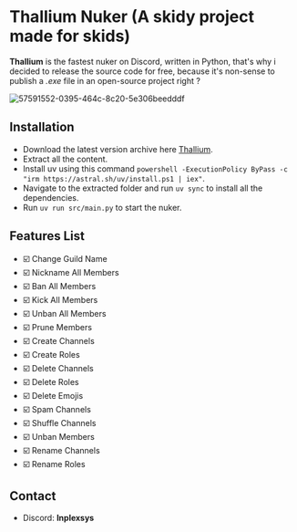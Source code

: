 # Thallium Nuker (A skidy project made for skids)
**Thallium** is the fastest nuker on Discord, written in Python, that's why i decided to release the source code for free, because
it's non-sense to publish a _.exe_ file in an open-source project right ?


![57591552-0395-464c-8c20-5e306beedddf](https://github.com/user-attachments/assets/4931fdb4-ca55-40b9-b842-d5ed2353eb6b)

## Installation

-   Download the latest version archive here [Thallium](https://github.com/SystemVll/Thallium-Nuker-Source/archive/refs/heads/main.zip).
-   Extract all the content.
-   Install uv using this command `powershell -ExecutionPolicy ByPass -c "irm https://astral.sh/uv/install.ps1 | iex"`.
-   Navigate to the extracted folder and run `uv sync` to install all the dependencies.
-   Run `uv run src/main.py` to start the nuker.

## Features List

-   ☑️ Change Guild Name
-   ☑️ Nickname All Members
-   ☑️ Ban All Members
-   ☑️ Kick All Members
-   ☑️ Unban All Members
-   ☑️ Prune Members
-   ☑️ Create Channels
-   ☑️ Create Roles
-   ☑️ Delete Channels
-   ☑️ Delete Roles
-   ☑️ Delete Emojis
-   ☑️ Spam Channels
-   ☑️ Shuffle Channels
-   ☑️ Unban Members
-   ☑️ Rename Channels
-   ☑️ Rename Roles

## Contact

-   Discord: **Inplexsys**
